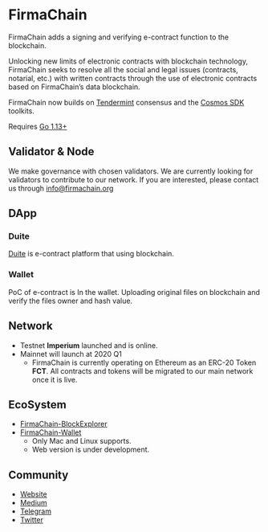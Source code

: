 # FirmaChain

FirmaChain adds a signing and verifying e-contract function to the blockchain. 

Unlocking new limits of electronic contracts with blockchain technology, FirmaChain seeks to resolve all the social and legal issues (contracts, notarial, etc.) with written contracts through the use of electronic contracts based on FirmaChain’s data blockchain.

FirmaChain now builds on [Tendermint](https://github.com/tendermint/tendermint) consensus and the [Cosmos SDK](https://github.com/cosmos/cosmos-sdk) toolkits.

Requires [Go 1.13+](https://golang.org/dl/)

## Validator & Node
We make governance with chosen validators.
We are currently looking for validators to contribute to our network. If you are interested, please contact us through info@firmachain.org

## DApp

### Duite
[Duite](https://duite.io) is e-contract platform that using blockchain.

### Wallet
PoC of e-contract is In the wallet. Uploading original files on blockchain and verify the files owner and hash value.

## Network 

- Testnet **Imperium** launched and is online.
- Mainnet will launch at 2020 Q1
	- FirmaChain is currently operating on Ethereum as an ERC-20 Token **FCT**. All contracts and tokens will be migrated to our main network once it is live.

## EcoSystem
- [FirmaChain-BlockExplorer](52.78.147.71:8080)
- [FirmaChain-Wallet](https://firmachain.org/#/)
	- Only Mac and Linux supports.
	- Web version is under development.

## Community
- [Website](https://firmachain.org/#/)
- [Medium](https://medium.com/firmachain)
- [Telegram](https://t.me/firmachain_announcement)
- [Twitter](https://twitter.com/firmachain)
